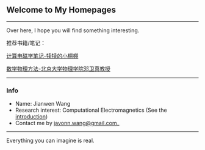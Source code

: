 ## Welcome to My Homepages
---------------------------
Over here, I hope you will find something interesting.



推荐书籍/笔记：

[计算电磁学笔记-犊犊的小棚棚](https://www.jlao.net/emnotes/)

[数学物理方法-北京大学物理学院邓卫真教授](http://jiaxuanli.me/Homepage/physics/2017/12/08/%E6%95%B0%E5%AD%A6%E7%89%A9%E7%90%86%E6%96%B9%E6%B3%95.html)

---
### Info
- Name: Jianwen Wang
- Research interest: Computational Electromagnetics (See the [introduction](https://en.wikipedia.org/wiki/Computational_electromagnetics))
- Contact me by <javonn.wang@gmail.com>_

---
Everything you can imagine is real.
